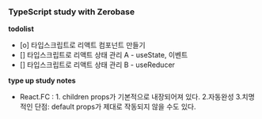 <h3> TypeScript study with Zerobase</h3>

<b>todolist</b>

- [o] 타입스크립트로 리액트 컴포넌트 만들기
- [] 타입스크립트로 리액트 상태 관리 A - useState, 이벤트
- [] 타입스크립트로 리액트 상태 관리 B - useReducer

<b>type up study notes</b>

- React.FC : 1. children props가 기본적으로 내장되어져 있다. 2.자동완성 3.치명적인 단점: default props가 제대로 작동되지 않을 수도 있다.
